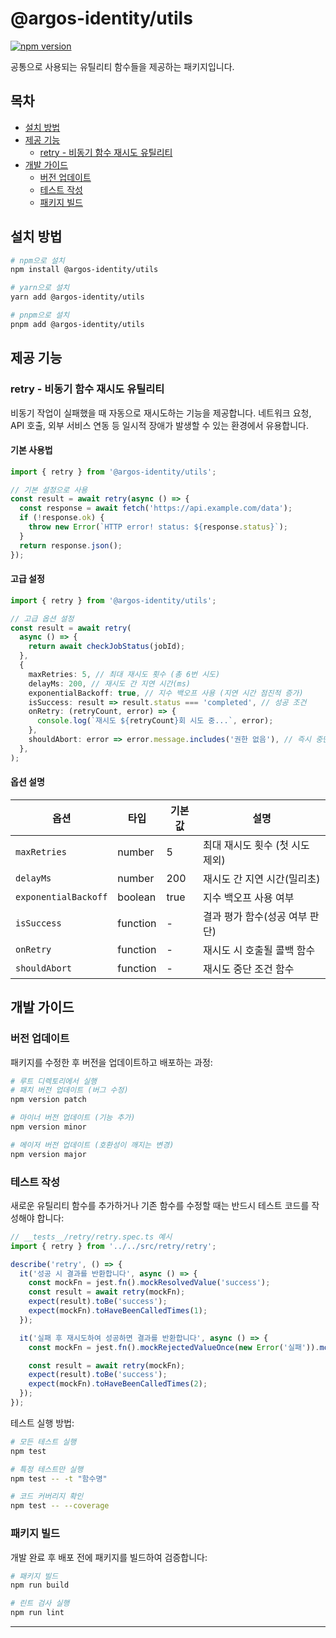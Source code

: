 # @argos-identity/utils

[![npm version](https://img.shields.io/npm/v/@argos-identity/utils.svg)](https://www.npmjs.com/package/@argos-identity/utils)

공통으로 사용되는 유틸리티 함수들을 제공하는 패키지입니다.

## 목차

- [설치 방법](#설치-방법)
- [제공 기능](#제공-기능)
  - [retry - 비동기 함수 재시도 유틸리티](#retry---비동기-함수-재시도-유틸리티)
- [개발 가이드](#개발-가이드)
  - [버전 업데이트](#버전-업데이트)
  - [테스트 작성](#테스트-작성)
  - [패키지 빌드](#패키지-빌드)

## 설치 방법

```bash
# npm으로 설치
npm install @argos-identity/utils

# yarn으로 설치
yarn add @argos-identity/utils

# pnpm으로 설치
pnpm add @argos-identity/utils
```

## 제공 기능

### retry - 비동기 함수 재시도 유틸리티

비동기 작업이 실패했을 때 자동으로 재시도하는 기능을 제공합니다. 네트워크 요청, API 호출, 외부 서비스 연동 등 일시적 장애가 발생할 수 있는 환경에서 유용합니다.

#### 기본 사용법

```typescript
import { retry } from '@argos-identity/utils';

// 기본 설정으로 사용
const result = await retry(async () => {
  const response = await fetch('https://api.example.com/data');
  if (!response.ok) {
    throw new Error(`HTTP error! status: ${response.status}`);
  }
  return response.json();
});
```

#### 고급 설정

```typescript
import { retry } from '@argos-identity/utils';

// 고급 옵션 설정
const result = await retry(
  async () => {
    return await checkJobStatus(jobId);
  },
  {
    maxRetries: 5, // 최대 재시도 횟수 (총 6번 시도)
    delayMs: 200, // 재시도 간 지연 시간(ms)
    exponentialBackoff: true, // 지수 백오프 사용 (지연 시간 점진적 증가)
    isSuccess: result => result.status === 'completed', // 성공 조건
    onRetry: (retryCount, error) => {
      console.log(`재시도 ${retryCount}회 시도 중...`, error);
    },
    shouldAbort: error => error.message.includes('권한 없음'), // 즉시 중단 조건
  },
);
```

#### 옵션 설명

| 옵션                 | 타입     | 기본값 | 설명                            |
| -------------------- | -------- | ------ | ------------------------------- |
| `maxRetries`         | number   | 5      | 최대 재시도 횟수 (첫 시도 제외) |
| `delayMs`            | number   | 200    | 재시도 간 지연 시간(밀리초)     |
| `exponentialBackoff` | boolean  | true   | 지수 백오프 사용 여부           |
| `isSuccess`          | function | -      | 결과 평가 함수(성공 여부 판단)  |
| `onRetry`            | function | -      | 재시도 시 호출될 콜백 함수      |
| `shouldAbort`        | function | -      | 재시도 중단 조건 함수           |

## 개발 가이드

### 버전 업데이트

패키지를 수정한 후 버전을 업데이트하고 배포하는 과정:

```bash
# 루트 디렉토리에서 실행
# 패치 버전 업데이트 (버그 수정)
npm version patch

# 마이너 버전 업데이트 (기능 추가)
npm version minor

# 메이저 버전 업데이트 (호환성이 깨지는 변경)
npm version major
```

### 테스트 작성

새로운 유틸리티 함수를 추가하거나 기존 함수를 수정할 때는 반드시 테스트 코드를 작성해야 합니다:

```typescript
// __tests__/retry/retry.spec.ts 예시
import { retry } from '../../src/retry/retry';

describe('retry', () => {
  it('성공 시 결과를 반환합니다', async () => {
    const mockFn = jest.fn().mockResolvedValue('success');
    const result = await retry(mockFn);
    expect(result).toBe('success');
    expect(mockFn).toHaveBeenCalledTimes(1);
  });

  it('실패 후 재시도하여 성공하면 결과를 반환합니다', async () => {
    const mockFn = jest.fn().mockRejectedValueOnce(new Error('실패')).mockResolvedValue('success');

    const result = await retry(mockFn);
    expect(result).toBe('success');
    expect(mockFn).toHaveBeenCalledTimes(2);
  });
});
```

테스트 실행 방법:

```bash
# 모든 테스트 실행
npm test

# 특정 테스트만 실행
npm test -- -t "함수명"

# 코드 커버리지 확인
npm test -- --coverage
```

### 패키지 빌드

개발 완료 후 배포 전에 패키지를 빌드하여 검증합니다:

```bash
# 패키지 빌드
npm run build

# 린트 검사 실행
npm run lint
```

---
